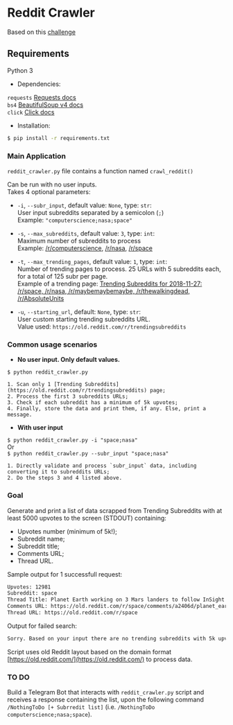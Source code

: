 # Reddit Crawler  

Based on this [challenge](https://github.com/idwall/desafios/tree/master/crawlers)

## Requirements  

Python 3  

- Dependencies:  

`requests`  [Requests docs](http://docs.python-requests.org/en/master/)  
`bs4`  [BeautifulSoup v4 docs](http://www.crummy.com/software/BeautifulSoup/bs4/doc/)  
`click`  [Click docs](https://click.palletsprojects.com/en/7.x/#documentation)  

- Installation:

```bash
$ pip install -r requirements.txt
```

### Main Application  

`reddit_crawler.py` file contains a function named `crawl_reddit()`

Can be run with no user inputs.  
Takes 4 optional parameters:  

- `-i`, `--subr_input`, default value: `None`, type: `str`:  
    User input subreddits separated by a semicolon (`;`)  
    Example: `"computerscience;nasa;space"`  
  
- `-s`, `--max_subreddits`, default value: `3`, type: `int`:  
    Maximum number of subreddits to process  
    Example: [/r/computerscience](https://www.reddit.com/r/computerscience), [/r/nasa](https://www.reddit.com/r/nasa), [/r/space](https://www.reddit.com/r/space/)  
  
- `-t`, `--max_trending_pages`, default value: `1`, type: `int`:  
    Number of trending pages to process. 25 URLs with 5 subreddits each, for a total of 125 subr per page.  
    Example of a trending page: [Trending Subreddits for 2018-11-27: /r/space, /r/nasa, /r/maybemaybemaybe, /r/thewalkingdead, /r/AbsoluteUnits](https://old.reddit.com/r/trendingsubreddits/comments/a0s13h/trending_subreddits_for_20181127_rspace_rnasa/)  

- `-u`, `--starting_url`, default: `None`, type: `str`:  
    User custom starting trending subreddits URL.  
    Value used: `https://old.reddit.com/r/trendingsubreddits`  

### Common usage scenarios

- **No user input. Only default values.**  

`$ python reddit_crawler.py`  


    1. Scan only 1 [Trending Subreddits](https://old.reddit.com/r/trendingsubreddits) page;  
    2. Process the first 3 subreddits URLs;  
    3. Check if each subreddit has a minimum of 5k upvotes;  
    4. Finally, store the data and print them, if any. Else, print a message.  

- **With user input**

`$ python reddit_crawler.py -i "space;nasa"`  
Or  
`$ python reddit_crawler.py --subr_input "space;nasa"`  


    1. Directly validate and process `subr_input` data, including converting it to subreddits URLs;  
    2. Do the steps 3 and 4 listed above.

### Goal

Generate and print a list of data scrapped from Trending Subreddits with at least 5000 upvotes to the screen (STDOUT) containing:  
  
- Upvotes number (minimum of 5k!);  
- Subreddit name;  
- Subreddit title;  
- Comments URL;  
- Thread URL.  

Sample output for 1 successfull request:

```bash
Upvotes: 12981
Subreddit: space
Thread Title: Planet Earth working on 3 Mars landers to follow InSight
Comments URL: https://old.reddit.com/r/space/comments/a2406d/planet_earth_working_on_3_mars_landers_to_follow/
Thread URL: https://old.reddit.com/r/space
```

Output for failed search:

```bash
Sorry. Based on your input there are no trending subreddits with 5k upvotes or higher. Try increasing how much pages to process (default: 3). Keep in mind it may take longer to process.
```

Script uses old Reddit layout based on the domain format [https://old.reddit.com/](https://old.reddit.com/) to process data.  

### TO DO

Build a Telegram Bot that interacts with `reddit_crawler.py` script and receives a response containing the list, upon the following command `/NothingToDo [+ Subrredit list]` (i.e. `/NothingToDo computerscience;nasa;space`).
